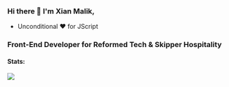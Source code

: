 ### Hi there 👋 I'm Xian Malik,
- Unconditional ♥ for JScript

<!--
**malik-xs/malik-xs** is a ✨ _special_ ✨ repository because its `README.md` (this file) appears on your GitHub profile.

Here are some ideas to get you started:

- 🔭 I’m currently working on ...
- 🌱 I’m currently learning ...
- 👯 I’m looking to collaborate on ...
- 🤔 I’m looking for help with ...
- 💬 Ask me about ...
- 📫 How to reach me: ...
- 😄 Pronouns: ...
- ⚡ Fun fact: ...
-->
### Front-End Developer for Reformed Tech & Skipper Hospitality
<!--
#### Languages and Tools I can work with:
<img src="https://img.shields.io/badge/-Nodejs-43853?logo=Node.js&logoColor=white">
<img src="https://img.shields.io/badge/-NPM-CB3837?logo=npm&logoColor=white">
<img src="https://img.shields.io/badge/-React-grey?logo=React&logoColor=#61dbfb">
<img src="https://img.shields.io/badge/-HTML5-E34F26?logo=html5&logoColor=white">
<img src="https://img.shields.io/badge/-Vue-35495e?logo=Vue&logoColor=#42b883">
<img src="https://img.shields.io/badge/-MongoDB-13aa52?logo=mongodb&logoColor=white">
<img src="https://img.shields.io/badge/-Heroku-430098?logo=heroku&logoColor=white">
<img src="https://img.shields.io/badge/-Github_Actions-2088FF?logo=github-actions&logoColor=white">
<img src="https://img.shields.io/badge/-repl.it-56676e?logo=repl.it&logoColor=white"> -->

#### Stats:
<img src="https://github-readme-stats.vercel.app/api?username=xianmalik&show_icons=true&hide_border=true&theme=algolia&icon_color=0000ff">
